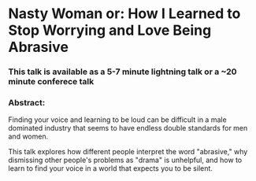 # Nasty Woman or: How I Learned to Stop Worrying and Love Being Abrasive

### This talk is available as a 5-7 minute lightning talk or a ~20 minute conferece talk

### Abstract: 

Finding your voice and learning to be loud can be difficult in a male dominated industry that seems to have endless double standards for men and women.

This talk explores how different people interpret the word "abrasive," why dismissing other people's problems as "drama" is unhelpful, and how to learn to find your voice in a world that expects you to be silent.
